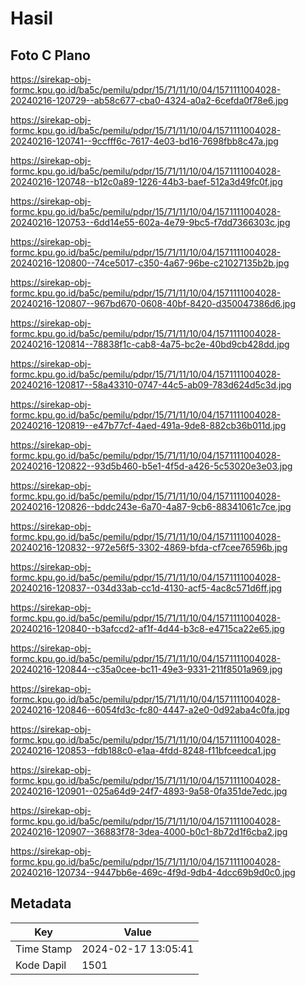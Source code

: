 # Hasil

## Foto C Plano

https://sirekap-obj-formc.kpu.go.id/ba5c/pemilu/pdpr/15/71/11/10/04/1571111004028-20240216-120729--ab58c677-cba0-4324-a0a2-6cefda0f78e6.jpg

https://sirekap-obj-formc.kpu.go.id/ba5c/pemilu/pdpr/15/71/11/10/04/1571111004028-20240216-120741--9ccfff6c-7617-4e03-bd16-7698fbb8c47a.jpg

https://sirekap-obj-formc.kpu.go.id/ba5c/pemilu/pdpr/15/71/11/10/04/1571111004028-20240216-120748--b12c0a89-1226-44b3-baef-512a3d49fc0f.jpg

https://sirekap-obj-formc.kpu.go.id/ba5c/pemilu/pdpr/15/71/11/10/04/1571111004028-20240216-120753--6dd14e55-602a-4e79-9bc5-f7dd7366303c.jpg

https://sirekap-obj-formc.kpu.go.id/ba5c/pemilu/pdpr/15/71/11/10/04/1571111004028-20240216-120800--74ce5017-c350-4a67-96be-c21027135b2b.jpg

https://sirekap-obj-formc.kpu.go.id/ba5c/pemilu/pdpr/15/71/11/10/04/1571111004028-20240216-120807--967bd670-0608-40bf-8420-d350047386d6.jpg

https://sirekap-obj-formc.kpu.go.id/ba5c/pemilu/pdpr/15/71/11/10/04/1571111004028-20240216-120814--78838f1c-cab8-4a75-bc2e-40bd9cb428dd.jpg

https://sirekap-obj-formc.kpu.go.id/ba5c/pemilu/pdpr/15/71/11/10/04/1571111004028-20240216-120817--58a43310-0747-44c5-ab09-783d624d5c3d.jpg

https://sirekap-obj-formc.kpu.go.id/ba5c/pemilu/pdpr/15/71/11/10/04/1571111004028-20240216-120819--e47b77cf-4aed-491a-9de8-882cb36b011d.jpg

https://sirekap-obj-formc.kpu.go.id/ba5c/pemilu/pdpr/15/71/11/10/04/1571111004028-20240216-120822--93d5b460-b5e1-4f5d-a426-5c53020e3e03.jpg

https://sirekap-obj-formc.kpu.go.id/ba5c/pemilu/pdpr/15/71/11/10/04/1571111004028-20240216-120826--bddc243e-6a70-4a87-9cb6-88341061c7ce.jpg

https://sirekap-obj-formc.kpu.go.id/ba5c/pemilu/pdpr/15/71/11/10/04/1571111004028-20240216-120832--972e56f5-3302-4869-bfda-cf7cee76596b.jpg

https://sirekap-obj-formc.kpu.go.id/ba5c/pemilu/pdpr/15/71/11/10/04/1571111004028-20240216-120837--034d33ab-cc1d-4130-acf5-4ac8c571d6ff.jpg

https://sirekap-obj-formc.kpu.go.id/ba5c/pemilu/pdpr/15/71/11/10/04/1571111004028-20240216-120840--b3afccd2-af1f-4d44-b3c8-e4715ca22e65.jpg

https://sirekap-obj-formc.kpu.go.id/ba5c/pemilu/pdpr/15/71/11/10/04/1571111004028-20240216-120844--c35a0cee-bc11-49e3-9331-211f8501a969.jpg

https://sirekap-obj-formc.kpu.go.id/ba5c/pemilu/pdpr/15/71/11/10/04/1571111004028-20240216-120846--6054fd3c-fc80-4447-a2e0-0d92aba4c0fa.jpg

https://sirekap-obj-formc.kpu.go.id/ba5c/pemilu/pdpr/15/71/11/10/04/1571111004028-20240216-120853--fdb188c0-e1aa-4fdd-8248-f11bfceedca1.jpg

https://sirekap-obj-formc.kpu.go.id/ba5c/pemilu/pdpr/15/71/11/10/04/1571111004028-20240216-120901--025a64d9-24f7-4893-9a58-0fa351de7edc.jpg

https://sirekap-obj-formc.kpu.go.id/ba5c/pemilu/pdpr/15/71/11/10/04/1571111004028-20240216-120907--36883f78-3dea-4000-b0c1-8b72d1f6cba2.jpg

https://sirekap-obj-formc.kpu.go.id/ba5c/pemilu/pdpr/15/71/11/10/04/1571111004028-20240216-120734--9447bb6e-469c-4f9d-9db4-4dcc69b9d0c0.jpg


## Metadata

| Key        | Value               |
| ---------- | ------------------- |
| Time Stamp | 2024-02-17 13:05:41 |
| Kode Dapil | 1501                |



